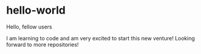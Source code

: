 # hello-world

Hello, fellow users

I am learning to code and am very excited to start this new venture!
Looking forward to more repositories!
